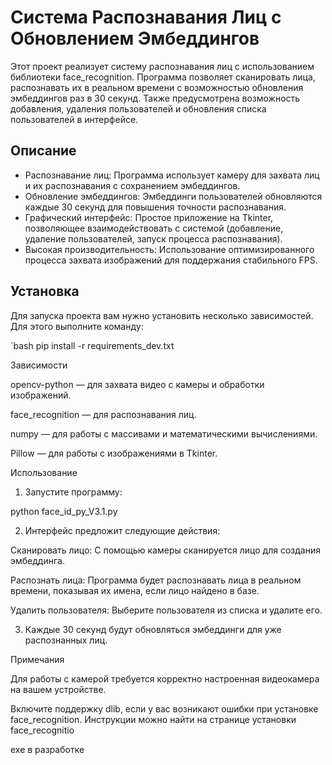# Система Распознавания Лиц с Обновлением Эмбеддингов

Этот проект реализует систему распознавания лиц с использованием библиотеки face_recognition. Программа позволяет сканировать лица, распознавать их в реальном времени с возможностью обновления эмбеддингов раз в 30 секунд. Также предусмотрена возможность добавления, удаления пользователей и обновления списка пользователей в интерфейсе.

## Описание

- Распознавание лиц: Программа использует камеру для захвата лиц и их распознавания с сохранением эмбеддингов.
- Обновление эмбеддингов: Эмбеддинги пользователей обновляются каждые 30 секунд для повышения точности распознавания.
- Графический интерфейс: Простое приложение на Tkinter, позволяющее взаимодействовать с системой (добавление, удаление пользователей, запуск процесса распознавания).
- Высокая производительность: Использование оптимизированного процесса захвата изображений для поддержания стабильного FPS.

## Установка

Для запуска проекта вам нужно установить несколько зависимостей. Для этого выполните команду:

`bash
pip install -r requirements_dev.txt

Зависимости

opencv-python — для захвата видео с камеры и обработки изображений.

face_recognition — для распознавания лиц.

numpy — для работы с массивами и математическими вычислениями.

Pillow — для работы с изображениями в Tkinter.


Использование

1. Запустите программу:

python face_id_py_V3.1.py


2. Интерфейс предложит следующие действия:

Сканировать лицо: С помощью камеры сканируется лицо для создания эмбеддинга.

Распознать лица: Программа будет распознавать лица в реальном времени, показывая их имена, если лицо найдено в базе.

Удалить пользователя: Выберите пользователя из списка и удалите его.



3. Каждые 30 секунд будут обновляться эмбеддинги для уже распознанных лиц.



Примечания

Для работы с камерой требуется корректно настроенная видеокамера на вашем устройстве.

Включите поддержку dlib, если у вас возникают ошибки при установке face_recognition. Инструкции можно найти на странице установки face_recognitio


exe в разработке
